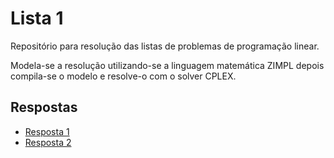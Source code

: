 # Lista 1

Repositório para resolução das listas de problemas de programação linear.

Modela-se a resolução utilizando-se a linguagem matemática ZIMPL depois compila-se o modelo e resolve-o com o solver CPLEX.

## Respostas

<!-- lista de itens -->
* [Resposta 1](01/README.md)
* [Resposta 2](02/README.md)
